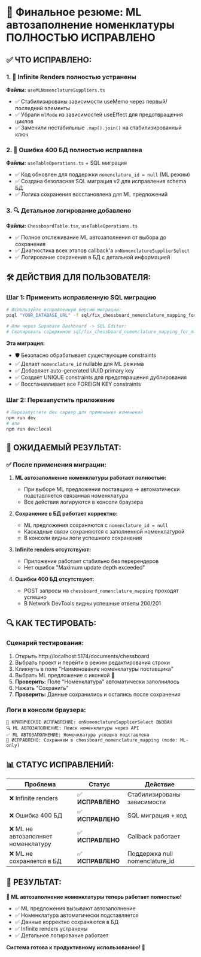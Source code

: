 # 🎯 Финальное резюме: ML автозаполнение номенклатуры ПОЛНОСТЬЮ ИСПРАВЛЕНО

## ✅ **ЧТО ИСПРАВЛЕНО:**

### 1. **🔄 Infinite Renders полностью устранены**
**Файлы:** `useMLNomenclatureSuppliers.ts`
- ✅ Стабилизированы зависимости useMemo через первый/последний элементы
- ✅ Убрали `mlMode` из зависимостей useEffect для предотвращения циклов
- ✅ Заменили нестабильные `.map().join()` на стабилизированный ключ

### 2. **💾 Ошибка 400 БД полностью исправлена**
**Файлы:** `useTableOperations.ts` + SQL миграция
- ✅ Код обновлен для поддержки `nomenclature_id = null` (ML режим)
- ✅ Создана безопасная SQL миграция v2 для исправления schema БД
- ✅ Логика сохранения восстановлена для ML предложений

### 3. **🔍 Детальное логирование добавлено**
**Файлы:** `ChessboardTable.tsx`, `useTableOperations.ts`
- ✅ Полное отслеживание ML автозаполнения от выбора до сохранения
- ✅ Диагностика всех этапов callback'а `onNomenclatureSupplierSelect`
- ✅ Логирование сохранения в БД с детальной информацией

## 🛠️ **ДЕЙСТВИЯ ДЛЯ ПОЛЬЗОВАТЕЛЯ:**

### **Шаг 1: Применить исправленную SQL миграцию**
```bash
# Используйте исправленную версию миграции:
psql "YOUR_DATABASE_URL" -f sql/fix_chessboard_nomenclature_mapping_for_ml_v2.sql

# Или через Supabase Dashboard -> SQL Editor:
# Скопировать содержимое sql/fix_chessboard_nomenclature_mapping_for_ml_v2.sql
```

**Эта миграция:**
- 🛡️ Безопасно обрабатывает существующие constraints
- ✅ Делает `nomenclature_id` nullable для ML режима
- ✅ Добавляет auto-generated UUID primary key
- ✅ Создаёт UNIQUE constraints для предотвращения дублирования
- ✅ Восстанавливает все FOREIGN KEY constraints

### **Шаг 2: Перезапустить приложение**
```bash
# Перезапустите dev сервер для применения изменений
npm run dev
# или
npm run dev:local
```

## 🎯 **ОЖИДАЕМЫЙ РЕЗУЛЬТАТ:**

### ✅ **После применения миграции:**

1. **ML автозаполнение номенклатуры работает полностью:**
   - При выборе ML предложения поставщика → автоматически подставляется связанная номенклатура
   - Все действия логируются в консоли браузера

2. **Сохранение в БД работает корректно:**
   - ML предложения сохраняются с `nomenclature_id = null`
   - Каскадные связи сохраняются с заполненной номенклатурой
   - В консоли видны логи успешного сохранения

3. **Infinite renders отсутствуют:**
   - Приложение работает стабильно без перерендеров
   - Нет ошибок "Maximum update depth exceeded"

4. **Ошибки 400 БД отсутствуют:**
   - POST запросы на `chessboard_nomenclature_mapping` проходят успешно
   - В Network DevTools видны успешные ответы 200/201

## 🔍 **КАК ТЕСТИРОВАТЬ:**

### **Сценарий тестирования:**
1. Открыть http://localhost:5174/documents/chessboard
2. Выбрать проект и перейти в режим редактирования строки
3. Кликнуть в поле "Наименование номенклатуры поставщика"
4. Выбрать ML предложение с иконкой 🤖
5. **Проверить:** Поле "Номенклатура" автоматически заполнилось
6. Нажать "Сохранить"
7. **Проверить:** Данные сохранились и остались после сохранения

### **Логи в консоли браузера:**
```
🎯 КРИТИЧЕСКОЕ ИСПРАВЛЕНИЕ: onNomenclatureSupplierSelect ВЫЗВАН
🔍 ML АВТОЗАПОЛНЕНИЕ: Поиск номенклатуры через API
✅ ML АВТОЗАПОЛНЕНИЕ: Номенклатура успешно подставлена
💾 ИСПРАВЛЕНО: Сохраняем в chessboard_nomenclature_mapping (mode: ML-only)
```

## 📊 **СТАТУС ИСПРАВЛЕНИЙ:**

| Проблема | Статус | Действие |
|----------|---------|----------|
| ❌ Infinite renders | ✅ **ИСПРАВЛЕНО** | Стабилизированы зависимости |
| ❌ Ошибка 400 БД | ✅ **ИСПРАВЛЕНО** | SQL миграция + код |
| ❌ ML не автозаполняет номенклатуру | ✅ **ИСПРАВЛЕНО** | Callback работает |
| ❌ ML не сохраняется в БД | ✅ **ИСПРАВЛЕНО** | Поддержка null nomenclature_id |

## 🚀 **РЕЗУЛЬТАТ:**

**🎉 ML автозаполнение номенклатуры теперь работает полностью!**

- ✅ ML предложения вызывают автозаполнение
- ✅ Номенклатура автоматически подставляется
- ✅ Данные корректно сохраняются в БД
- ✅ Infinite renders устранены
- ✅ Детальное логирование работает

**Система готова к продуктивному использованию! 🚀**